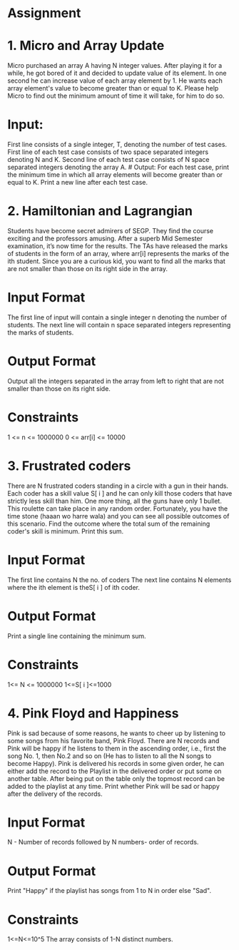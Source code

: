 # Assignment

# 1. Micro and Array Update
Micro purchased an array A having N integer values. After playing it for a while, he got
bored of it and decided to update value of its element. In one second he can increase
value of each array element by 1. He wants each array element's value to become greater
than or equal to K. Please help Micro to find out the minimum amount of time it will take,
for him to do so.

<h1>Input:</h1>
First line consists of a single integer, T, denoting the number of test cases.
First line of each test case consists of two space separated integers denoting N and K.
Second line of each test case consists of N space separated integers denoting the array
A.
# Output:
For each test case, print the minimum time in which all array elements will become
greater than or equal to K. Print a new line after each test case.


# 2. Hamiltonian and Lagrangian
Students have become secret admirers of SEGP. They find the course exciting and the
professors amusing. After a superb Mid Semester examination, it’s now time for the
results. The TAs have released the marks of students in the form of an array, where arr[i]
represents the marks of the ith student.
Since you are a curious kid, you want to find all the marks that are not smaller than those
on its right side in the array.
# Input Format
The first line of input will contain a single integer n denoting the number of students.
The next line will contain n space separated integers representing the marks of students.
# Output Format
Output all the integers separated in the array from left to right that are not smaller than
those on its right side.

# Constraints
1 <= n <= 1000000
0 <= arr[i] <= 10000

# 3. Frustrated coders
There are N frustrated coders standing in a circle with a gun in their hands. Each coder
has a skill value S[ i ] and he can only kill those coders that have strictly less skill than
him. One more thing, all the guns have only 1 bullet. This roulette can take place in
any random order. Fortunately, you have the time stone (haaan wo harre wala) and
you can see all possible outcomes of this scenario. Find the outcome where the total
sum of the remaining coder's skill is minimum. Print this sum.

# Input Format
The first line contains N the no. of coders
The next line contains N elements where the ith element is theS[ i ] of ith coder.
# Output Format
Print a single line containing the minimum sum.

# Constraints
1<= N <= 1000000
1<=S[ i ]<=1000
# 4. Pink Floyd and Happiness
Pink is sad because of some reasons, he wants to cheer up by listening to some songs
from his favorite band, Pink Floyd.
There are N records and Pink will be happy if he listens to them in the ascending
order, i.e., first the song No. 1, then No.2 and so on (He has to listen to all the N songs
to become Happy).
Pink is delivered his records in some given order, he can either add the record to the
Playlist in the delivered order or put some on another table. After being put on the
table only the topmost record can be added to the playlist at any time.
Print whether Pink will be sad or happy after the delivery of the records.

# Input Format
N - Number of records followed by
N numbers- order of records.
# Output Format
Print "Happy" if the playlist has songs from 1 to N in order else "Sad".

# Constraints
1<=N<=10^5
The array consists of 1-N distinct numbers.
